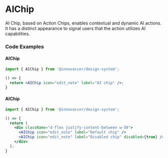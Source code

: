 # AIChip

AI Chip, based on Action Chips, enables contextual and dynamic AI actions. It has a distinct appearance to signal users that the action utilizes AI capabilities.

### Code Examples

#### AIChip

```jsx
import { AIChip } from '@innovaccer/design-system';

() => {
  return <AIChip icon="edit_note" label="AI chip" />;
}
```


#### AIChip

```jsx
import { AIChip } from '@innovaccer/design-system';

() => {
  return (
    <div className="d-flex justify-content-between w-50">
      <AIChip icon="edit_note" label="Default chip" />
      <AIChip icon="edit_note" label="Disabled chip" disabled={true} />
    </div>
  );
}
```